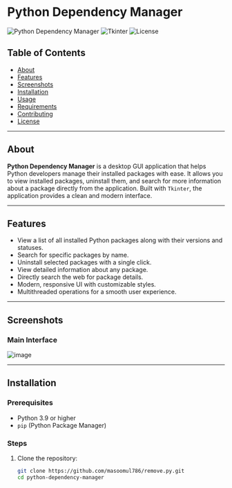 # Python Dependency Manager

![Python Dependency Manager](https://img.shields.io/badge/Python-v3.9%2B-blue) ![Tkinter](https://img.shields.io/badge/Tkinter-GUI-green) ![License](https://img.shields.io/badge/License-MIT-lightgrey)

## Table of Contents
- [About](#about)
- [Features](#features)
- [Screenshots](#screenshots)
- [Installation](#installation)
- [Usage](#usage)
- [Requirements](#requirements)
- [Contributing](#contributing)
- [License](#license)

---

## About

**Python Dependency Manager** is a desktop GUI application that helps Python developers manage their installed packages with ease. It allows you to view installed packages, uninstall them, and search for more information about a package directly from the application. Built with `Tkinter`, the application provides a clean and modern interface.

---

## Features

- View a list of all installed Python packages along with their versions and statuses.
- Search for specific packages by name.
- Uninstall selected packages with a single click.
- View detailed information about any package.
- Directly search the web for package details.
- Modern, responsive UI with customizable styles.
- Multithreaded operations for a smooth user experience.

---

## Screenshots

### Main Interface
![image](https://github.com/user-attachments/assets/33d673fb-e769-4038-b6d7-91428514e9dd)



---

## Installation

### Prerequisites
- Python 3.9 or higher
- `pip` (Python Package Manager)

### Steps
1. Clone the repository:
   ```bash
   git clone https://github.com/masoomul786/remove.py.git
   cd python-dependency-manager
